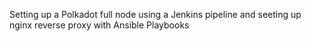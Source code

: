Setting up a Polkadot full node using a Jenkins pipeline and seeting up nginx reverse proxy with Ansible Playbooks
